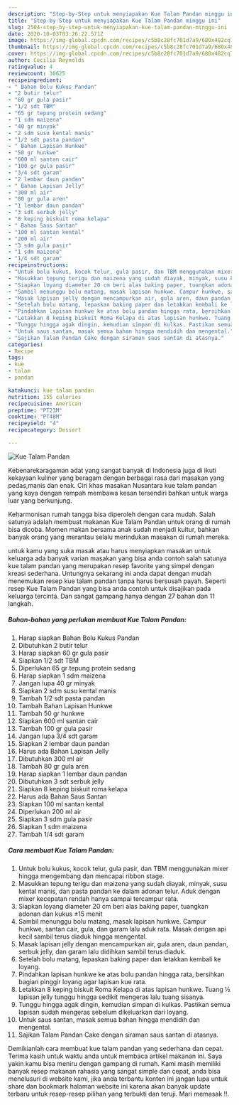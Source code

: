 ```yaml
---
description: "Step-by-Step untuk menyiapakan Kue Talam Pandan minggu ini"
title: "Step-by-Step untuk menyiapakan Kue Talam Pandan minggu ini"
slug: 2504-step-by-step-untuk-menyiapakan-kue-talam-pandan-minggu-ini
date: 2020-10-03T03:26:22.571Z
image: https://img-global.cpcdn.com/recipes/c5b8c28fc701d7a9/680x482cq70/kue-talam-pandan-foto-resep-utama.jpg
thumbnail: https://img-global.cpcdn.com/recipes/c5b8c28fc701d7a9/680x482cq70/kue-talam-pandan-foto-resep-utama.jpg
cover: https://img-global.cpcdn.com/recipes/c5b8c28fc701d7a9/680x482cq70/kue-talam-pandan-foto-resep-utama.jpg
author: Cecilia Reynolds
ratingvalue: 4
reviewcount: 30625
recipeingredient:
- " Bahan Bolu Kukus Pandan"
- "2 butir telur"
- "60 gr gula pasir"
- "1/2 sdt TBM"
- "65 gr tepung protein sedang"
- "1 sdm maizena"
- "40 gr minyak"
- "2 sdm susu kental manis"
- "1/2 sdt pasta pandan"
- " Bahan Lapisan Hunkwe"
- "50 gr hunkwe"
- "600 ml santan cair"
- "100 gr gula pasir"
- "3/4 sdt garam"
- "2 lembar daun pandan"
- " Bahan Lapisan Jelly"
- "300 ml air"
- "80 gr gula aren"
- "1 lembar daun pandan"
- "3 sdt serbuk jelly"
- "8 keping biskuit roma kelapa"
- " Bahan Saus Santan"
- "100 ml santan kental"
- "200 ml air"
- "3 sdm gula pasir"
- "1 sdm maizena"
- "1/4 sdt garam"
recipeinstructions:
- "Untuk bolu kukus, kocok telur, gula pasir, dan TBM menggunakan mixer hingga mengembang dan mencapai ribbon stage."
- "Masukkan tepung terigu dan maizena yang sudah diayak, minyak, susu kental manis, dan pasta pandan ke dalam adonan telur. Aduk dengan mixer kecepatan rendah hanya sampai tercampur rata."
- "Siapkan loyang diameter 20 cm beri alas baking paper, tuangkan adonan dan kukus ±15 menit"
- "Sambil menunggu bolu matang, masak lapisan hunkwe. Campur hunkwe, santan cair, gula, dan garam lalu aduk rata. Masak dengan api kecil sambil terus diaduk hingga mengental."
- "Masak lapisan jelly dengan mencampurkan air, gula aren, daun pandan, serbuk jelly, dan garam lalu didihkan sambil terus diaduk."
- "Setelah bolu matang, lepaskan baking paper dan letakkan kembali ke loyang."
- "Pindahkan lapisan hunkwe ke atas bolu pandan hingga rata, bersihkan bagian pinggir loyang agar lapisan kue rata."
- "Letakkan 8 keping biskuit Roma Kelapa di atas lapisan hunkwe. Tuang ½ lapisan jelly tunggu hingga sedikit mengeras lalu tuang sisanya."
- "Tunggu hingga agak dingin, kemudian simpan di kulkas. Pastikan semua lapisan sudah mengeras sebelum dikeluarkan dari loyang."
- "Untuk saus santan, masak semua bahan hingga mendidih dan mengental."
- "Sajikan Talam Pandan Cake dengan siraman saus santan di atasnya."
categories:
- Recipe
tags:
- kue
- talam
- pandan

katakunci: kue talam pandan 
nutrition: 155 calories
recipecuisine: American
preptime: "PT23M"
cooktime: "PT48M"
recipeyield: "4"
recipecategory: Dessert

---
```



![Kue Talam Pandan](https://img-global.cpcdn.com/recipes/c5b8c28fc701d7a9/680x482cq70/kue-talam-pandan-foto-resep-utama.jpg)

Kebenarekaragaman adat yang sangat banyak di Indonesia juga di ikuti kekayaan kuliner yang beragam dengan berbagai rasa dari masakan yang pedas,manis dan enak. Ciri khas masakan Nusantara kue talam pandan yang kaya dengan rempah membawa kesan tersendiri bahkan untuk warga luar yang berkunjung.


Keharmonisan rumah tangga bisa diperoleh dengan cara mudah. Salah satunya adalah membuat makanan Kue Talam Pandan untuk orang di rumah bisa dicoba. Momen makan bersama anak sudah menjadi kultur, bahkan banyak orang yang merantau selalu merindukan masakan di rumah mereka.



untuk kamu yang suka masak atau harus menyiapkan masakan untuk keluarga ada banyak varian masakan yang bisa anda contoh salah satunya kue talam pandan yang merupakan resep favorite yang simpel dengan kreasi sederhana. Untungnya sekarang ini anda dapat dengan mudah menemukan resep kue talam pandan tanpa harus bersusah payah.
Seperti resep Kue Talam Pandan yang bisa anda contoh untuk disajikan pada keluarga tercinta. Dan sangat gampang hanya dengan 27 bahan dan 11 langkah.


<!--inarticleads1-->

##### Bahan-bahan yang perlukan membuat Kue Talam Pandan:

1. Harap siapkan  Bahan Bolu Kukus Pandan
1. Dibutuhkan 2 butir telur
1. Harap siapkan 60 gr gula pasir
1. Siapkan 1/2 sdt TBM
1. Diperlukan 65 gr tepung protein sedang
1. Harap siapkan 1 sdm maizena
1. Jangan lupa 40 gr minyak
1. Siapkan 2 sdm susu kental manis
1. Tambah 1/2 sdt pasta pandan
1. Tambah  Bahan Lapisan Hunkwe
1. Tambah 50 gr hunkwe
1. Siapkan 600 ml santan cair
1. Tambah 100 gr gula pasir
1. Jangan lupa 3/4 sdt garam
1. Siapkan 2 lembar daun pandan
1. Harus ada  Bahan Lapisan Jelly
1. Dibutuhkan 300 ml air
1. Tambah 80 gr gula aren
1. Harap siapkan 1 lembar daun pandan
1. Dibutuhkan 3 sdt serbuk jelly
1. Siapkan 8 keping biskuit roma kelapa
1. Harus ada  Bahan Saus Santan
1. Siapkan 100 ml santan kental
1. Diperlukan 200 ml air
1. Siapkan 3 sdm gula pasir
1. Siapkan 1 sdm maizena
1. Tambah 1/4 sdt garam




<!--inarticleads2-->

##### Cara membuat  Kue Talam Pandan:

1. Untuk bolu kukus, kocok telur, gula pasir, dan TBM menggunakan mixer hingga mengembang dan mencapai ribbon stage.
1. Masukkan tepung terigu dan maizena yang sudah diayak, minyak, susu kental manis, dan pasta pandan ke dalam adonan telur. Aduk dengan mixer kecepatan rendah hanya sampai tercampur rata.
1. Siapkan loyang diameter 20 cm beri alas baking paper, tuangkan adonan dan kukus ±15 menit
1. Sambil menunggu bolu matang, masak lapisan hunkwe. Campur hunkwe, santan cair, gula, dan garam lalu aduk rata. Masak dengan api kecil sambil terus diaduk hingga mengental.
1. Masak lapisan jelly dengan mencampurkan air, gula aren, daun pandan, serbuk jelly, dan garam lalu didihkan sambil terus diaduk.
1. Setelah bolu matang, lepaskan baking paper dan letakkan kembali ke loyang.
1. Pindahkan lapisan hunkwe ke atas bolu pandan hingga rata, bersihkan bagian pinggir loyang agar lapisan kue rata.
1. Letakkan 8 keping biskuit Roma Kelapa di atas lapisan hunkwe. Tuang ½ lapisan jelly tunggu hingga sedikit mengeras lalu tuang sisanya.
1. Tunggu hingga agak dingin, kemudian simpan di kulkas. Pastikan semua lapisan sudah mengeras sebelum dikeluarkan dari loyang.
1. Untuk saus santan, masak semua bahan hingga mendidih dan mengental.
1. Sajikan Talam Pandan Cake dengan siraman saus santan di atasnya.




Demikianlah cara membuat kue talam pandan yang sederhana dan cepat. Terima kasih untuk waktu anda untuk membaca artikel makanan ini. Saya yakin kamu bisa meniru dengan gampang di rumah. Kami masih memiliki banyak resep makanan rahasia yang sangat simple dan cepat, anda bisa menelusuri di website kami, jika anda terbantu konten ini jangan lupa untuk share dan bookmark halaman website ini karena akan banyak update terbaru untuk resep-resep pilihan yang terbukti dan teruji. Mari memasak !!. 
